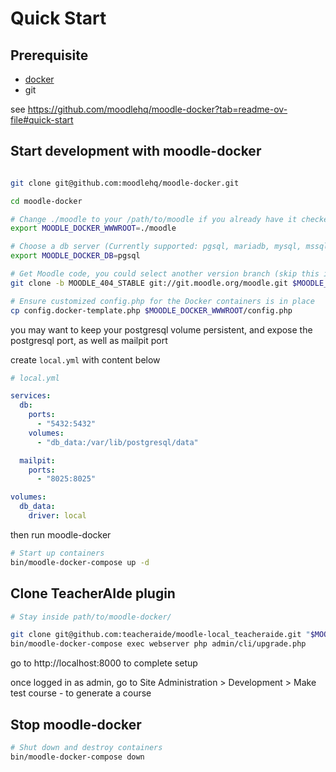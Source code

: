# Quick Start

## Prerequisite

- [docker](https://www.docker.com/products/docker-desktop)
- git

see https://github.com/moodlehq/moodle-docker?tab=readme-ov-file#quick-start

## Start development with moodle-docker

```bash

git clone git@github.com:moodlehq/moodle-docker.git

cd moodle-docker

# Change ./moodle to your /path/to/moodle if you already have it checked out
export MOODLE_DOCKER_WWWROOT=./moodle

# Choose a db server (Currently supported: pgsql, mariadb, mysql, mssql, oracle)
export MOODLE_DOCKER_DB=pgsql

# Get Moodle code, you could select another version branch (skip this if you already got the code)
git clone -b MOODLE_404_STABLE git://git.moodle.org/moodle.git $MOODLE_DOCKER_WWWROOT

# Ensure customized config.php for the Docker containers is in place
cp config.docker-template.php $MOODLE_DOCKER_WWWROOT/config.php
```

you may want to keep your postgresql volume persistent, and expose the postgresql port, as well as mailpit port

create `local.yml` with content below

```yaml
# local.yml

services:
  db:
    ports:
      - "5432:5432"
    volumes:
      - "db_data:/var/lib/postgresql/data"

  mailpit:
    ports:
      - "8025:8025"

volumes:
  db_data:
    driver: local
```

then run moodle-docker

```bash
# Start up containers
bin/moodle-docker-compose up -d

```

## Clone TeacherAIde plugin

```bash
# Stay inside path/to/moodle-docker/

git clone git@github.com:teacheraide/moodle-local_teacheraide.git "$MOODLE_DOCKER_WWWROOT/local/teacheraide"
bin/moodle-docker-compose exec webserver php admin/cli/upgrade.php
```

go to http://localhost:8000 to complete setup

once logged in as admin, go to Site Administration > Development > Make test course - to generate a course

## Stop moodle-docker

```bash
# Shut down and destroy containers
bin/moodle-docker-compose down
```
